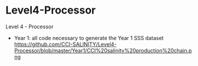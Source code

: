 # Level4-Processor
Level 4 - Processor

* Year 1: all code necessary to generate the Year 1 SSS dataset
https://github.com/CCI-SALINITY/Level4-Processor/blob/master/Year1/CCI%20salinity%20production%20chain.png
